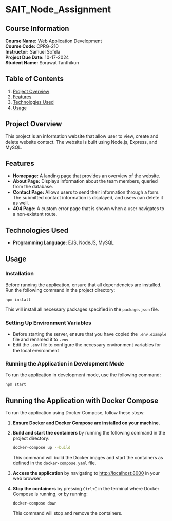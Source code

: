 # SAIT_Node_Assignment

## Course Information

**Course Name:** Web Application Development  
**Course Code:** CPRG-210  
**Instructor:** Samuel Sofela  
**Project Due Date:** 10-17-2024  
**Student Name:** Sorawat Tanthikun

## Table of Contents

1. [Project Overview](#project-overview)
2. [Features](#features)
3. [Technologies Used](#technologies-used)
4. [Usage](#usage)

## Project Overview

This project is an information website that allow user to view, create and delete website contact. The website is built using Node.js, Express, and MySQL.

## Features

- **Homepage:** A landing page that provides an overview of the website.
- **About Page:** Displays information about the team members, queried from the database.
- **Contact Page:** Allows users to send their information through a form. The submitted contact information is displayed, and users can delete it as well.
- **404 Page:** A custom error page that is shown when a user navigates to a non-existent route.

## Technologies Used

- **Programming Language:** EJS, NodeJS, MySQL

## Usage

### Installation

Before running the application, ensure that all dependencies are installed. Run the following command in the project directory:

```sh
npm install
```

This will install all necessary packages specified in the `package.json` file.

### Setting Up Environment Variables

- Before starting the server, ensure that you have copied the `.env.example` file and renamed it to `.env`
- Edit the `.env` file to configure the necessary environment variables for the local environment

### Running the Application in Development Mode

To run the application in development mode, use the following command:

```sh
npm start
```

## Running the Application with Docker Compose

To run the application using Docker Compose, follow these steps:

1. **Ensure Docker and Docker Compose are installed on your machine.**

2. **Build and start the containers** by running the following command in the project directory:

   ```bash
   docker-compose up --build
   ```

   This command will build the Docker images and start the containers as defined in the `docker-compose.yaml` file.

3. **Access the application** by navigating to [http://localhost:8000](http://localhost:8000) in your web browser.

4. **Stop the containers** by pressing `Ctrl+C` in the terminal where Docker Compose is running, or by running:
   ```bash
   docker-compose down
   ```
   This command will stop and remove the containers.
